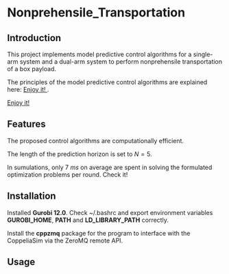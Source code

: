 # Nonprehensile_Transportation

## Introduction

This project implements model predictive control algorithms for a single-arm system and a dual-arm system to perform nonprehensile transportation of a box payload.

The principles of the model predictive control algorithms are explained here: [ Enjoy it! ](https://www.overleaf.com/read/svsbmbmrbbzt#efa959).

<a href="[https://github.com](https://www.overleaf.com/read/svsbmbmrbbzt#efa959)" target="_blank">Enjoy it!</a>

## Features

The proposed control algorithms are computationally efficient.

The length of the prediction horizon is set to $N=5$.

In sumulations, only $7~ms$ on average are spent in solving the formulated optimization problems per round. Check it!

## Installation

Installed **Gurobi 12.0**. Check ~/.bashrc and export environment variables **GUROBI_HOME**, **PATH** and **LD_LIBRARY_PATH** correctly.

Install the **cppzmq** package for the program to interface with the CoppeliaSim via the ZeroMQ remote API.

## Usage
